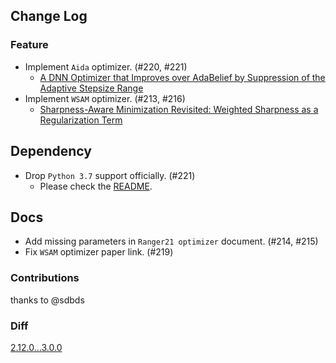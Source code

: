 ## Change Log

### Feature

* Implement `Aida` optimizer. (#220, #221)
  * [A DNN Optimizer that Improves over AdaBelief by Suppression of the Adaptive Stepsize Range](https://arxiv.org/abs/2203.13273)
* Implement `WSAM` optimizer. (#213, #216)
  * [Sharpness-Aware Minimization Revisited: Weighted Sharpness as a Regularization Term](https://arxiv.org/abs/2305.15817)

## Dependency

* Drop `Python 3.7` support officially. (#221)
  * Please check the [README](https://github.com/kozistr/pytorch_optimizer?tab=readme-ov-file#getting-started).

## Docs

* Add missing parameters in `Ranger21 optimizer` document. (#214, #215)
* Fix `WSAM` optimizer paper link. (#219)

### Contributions

thanks to @sdbds

### Diff

[2.12.0...3.0.0](https://github.com/kozistr/pytorch_optimizer/compare/v2.12.0...v3.0.0)
